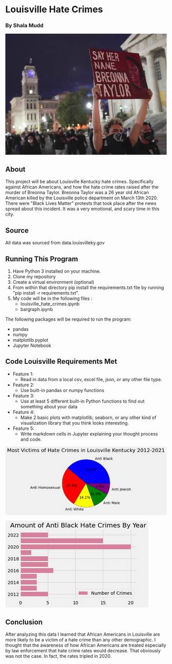 # Louisville Hate Crimes
### By Shala Mudd
![Black lives matter movement!](Breonna_Taylor.jpg)

## About

This project will be about Louisville Kentucky hate crimes. Specifically against African Americans, and  how the hate crime rates  raised after the murder of Breonna Taylor. Breonna Taylor was a 26 year old African American  killed by the Louisville police department on March 13th 2020. There were "Black Lives Matter" protests that took place after the news spread about this incident. It was a very emotional, and scary time in this city.

## Source

All data was sourced from data.louisvilleky.gov

## Running This Program 

1. Have Python 3 installed on your machine.
2. Clone my repository 
3. Create a virtual environment (optional)
4. From within that directory pip install the requirements.txt file by running "pip install -r requirements.txt".
5. My code will be in the following files :
    - louisville_hate_crimes.ipynb
    - bargraph.ipynb

The following packages will be required to run the program: 
* pandas 
* numpy
* matplotlib.pyplot
* Jupyter Notebook

## Code Louisville Requirements Met
- Feature 1:
    - Read in data from a local csv, excel file, json, or any other file type.
- Feature 2:
    - Use built-in pandas or numpy functions
- Feature 3:
    - Use at least 5 different built-in Python functions to find out something about your data
- Feature 4:
    - Make 2 basic plots with matplotlib, seaborn, or any other kind of visualization library that you think looks interesting.
- Feature 5:
    - Write markdown cells in Jupyter explaining your thought process and code.


![Pie Chart!](Pie_chart.png)



![Bar graph!](Bar_graph.png)

## Conclusion 

After analyzing this data I learned that African Americans in Louisville are more likely to be a victim of a hate crime than any other demographic. I thought that the awareness of how African Americans are treated especially by law enforcement that hate crime rates would  decrease. That obviously was not the case. In fact, the rates tripled in 2020.